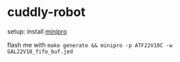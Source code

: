 # cuddly-robot

setup: install [minipro](https://gitlab.com/DavidGriffith/minipro)

flash me with `make generate && minipro -p ATF22V10C -w GAL22V10_fifo_buf.jed`
